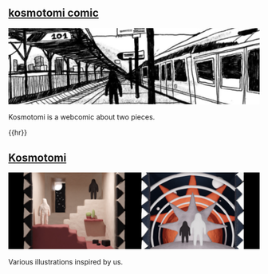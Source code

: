 ## [kosmotomi comic](kosmotomiComic.html)

![kosmotomiComic](images/kosmotomiComic.png)

Kosmotomi is a webcomic about two pieces.

{{hr}}

## [Kosmotomi](kosmotomi.html)

![kosmotomi](images/kosmotomi.png)

Various illustrations inspired by us.